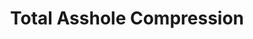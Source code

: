 ---
ee_id_thing: '189'
site: '1'
type: '2'
inv_num: 2004-025
url: 2004-025-total-asshole-compression
title: Total Asshole Compression
year: '2005'
display_year: '2004'
medium: Sharpie on CD-Rom and AOL booklets
dims: 8 x 5 inches
pitch: "​“Edition” version of the Total Asshole Compression Software."
ps: "​These were modified (?) AOL booklets which contained the OSX compression software
  Total Asshole Compression. I would charge 5$ for them at my shows. Anyway, it is
  hard to remember, but these AOL booklets USED TO B EVERYWHERE. Now the only ones
  I have left r like this. "
live_url: ''
related: |-
  [13] [2004-004-iron-maidens-number-of-the-beast-compressed-over-and-over] 2004-004 Iron Maidens “The Number of the Beast” compressed over and over as an mp3 666 times
  [18] [2004-010-total-asshole-compression] 2004-010 T.A.C. - Total Asshole Compression
  [43] [2007-007-on-c] 2007-007 On C
youtube: ''
related_code: ''
imgs: tac-booklet-2005-025-full-database-ih.jpg
subheading: Booklet
download: ''
add_credit: Radical Software Group
commission: ''
layout: things-i-made
---